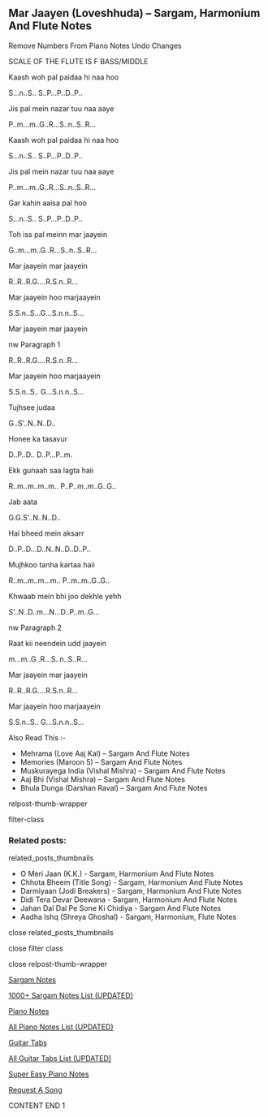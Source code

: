 
## Mar Jaayen (Loveshhuda) – Sargam, Harmonium And Flute Notes

Remove Numbers From Piano Notes
Undo Changes

SCALE OF THE FLUTE IS F BASS/MIDDLE

Kaash woh pal paidaa hi naa hoo

S…n..S.. S..P…P..D..P..

Jis pal mein nazar tuu naa aaye

P..m…m..G..R…S..n..S..R…

Kaash woh pal paidaa hi naa hoo

S…n..S.. S..P…P..D..P..

Jis pal mein nazar tuu naa aaye

P..m…m..G..R…S..n..S..R…

Gar kahin aaisa pal hoo

S…n..S.. S..P…P..D..P..

Toh iss pal meinn mar jaayein

G..m…m..G..R…S..n..S..R…

Mar jaayein mar jaayein

R..R..R.G….R.S.n..R…

Mar jaayein hoo marjaayein

S.S.n..S…G…S.n.n..S…

Mar jaayein mar jaayein

nw Paragraph 1

R..R..R.G….R.S.n..R…

Mar jaayein hoo marjaayein

S.S.n..S.. G…S.n.n..S…

Tujhsee judaa

G..S’..N..N..D..

Honee ka tasavur

D..P..D.. D..P…P..m.

Ekk gunaah saa lagta haii

R..m..m..m..m.. P..P..m..m..G..G..

Jab aata

G.G.S’..N..N..D..

Hai bheed mein aksarr

D..P..D…D..N..N..D..D..P..

Mujhkoo tanha kartaa haii

R..m..m..m…m.. P..m..m..G..G..

Khwaab mein bhi joo dekhle yehh

S’..N..D..m…N…D..P..m..G…

nw Paragraph 2

Raat kii neendein udd jaayein

m…m..G..R…S..n..S..R…

Mar jaayein mar jaayein

R..R..R.G….R.S.n..R…

Mar jaayein hoo marjaayein

S.S.n..S.. G…S.n.n..S…

Also Read This :-

* Mehrama (Love Aaj Kal) – Sargam And Flute Notes
* Memories (Maroon 5) – Sargam And Flute Notes
* Muskurayega India (Vishal Mishra) – Sargam And Flute Notes
* Aaj Bhi (Vishal Mishra) – Sargam And Flute Notes
* Bhula Dunga (Darshan Raval) – Sargam And Flute Notes

relpost-thumb-wrapper

filter-class

### Related posts:

related_posts_thumbnails

* O Meri Jaan (K.K.) - Sargam, Harmonium And Flute Notes
* Chhota Bheem (Title Song) - Sargam, Harmonium And Flute Notes
* Darmiyaan (Jodi Breakers) - Sargam, Harmonium And Flute Notes
* Didi Tera Devar Deewana - Sargam, Harmonium And Flute Notes
* Jahan Dal Dal Pe Sone Ki Chidiya - Sargam And Flute Notes
* Aadha Ishq (Shreya Ghoshal) - Sargam, Harmonium, Flute Notes

close related_posts_thumbnails

close filter class

close relpost-thumb-wrapper

[Sargam Notes](https://www.notationsworld.com/sargam-notes.html)

[1000+ Sargam Notes List (UPDATED)](https://www.notationsworld.com/all-songs-list-sargam-notes.html)

[Piano Notes](https://www.notationsworld.com/piano-notes.html)

[All Piano Notes List (UPDATED)](https://www.notationsworld.com/all-songs-list-piano-notes.html)

[Guitar Tabs](https://www.notationsworld.com/guitar-tabs.html)

[All Guitar Tabs List (UPDATED)](https://www.notationsworld.com/all-songs-list-guitar-tabs.html)

[Super Easy Piano Notes](https://studywall.in/)

[Request A Song](https://www.notationsworld.com/request-a-song.html)

CONTENT END 1

